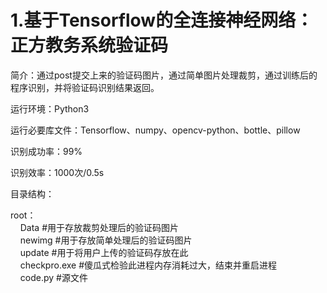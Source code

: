 <h1>1.基于Tensorflow的全连接神经网络：正方教务系统验证码</h1>

简介：通过post提交上来的验证码图片，通过简单图片处理裁剪，通过训练后的程序识别，并将验证码识别结果返回。

运行环境：Python3

运行必要库文件：Tensorflow、numpy、opencv-python、bottle、pillow

识别成功率：99%

识别效率：1000次/0.5s

目录结构：

  root：<br/>
  &nbsp;&nbsp;&nbsp;&nbsp;Data            #用于存放裁剪处理后的验证码图片<br/>
  &nbsp;&nbsp;&nbsp;&nbsp;newimg          #用于存放简单处理后的验证码图片<br/>
  &nbsp;&nbsp;&nbsp;&nbsp;update          #用于将用户上传的验证码存放在此<br/>
  &nbsp;&nbsp;&nbsp;&nbsp;checkpro.exe    #傻瓜式检验此进程内存消耗过大，结束并重启进程<br/>
  &nbsp;&nbsp;&nbsp;&nbsp;code.py         #源文件<br/>
        
